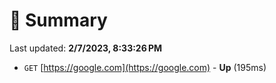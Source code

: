 # 📖 Summary
Last updated: **2/7/2023, 8:33:26 PM**

- `GET` [https://google.com](https://google.com) - **Up** (195ms)

